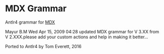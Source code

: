 # MDX Grammar

Antlr4 grammar for [MDX](https://en.wikipedia.org/wiki/MultiDimensional_eXpressions)

Mayur B.M Wed Apr 15, 2009 04:28
updated MDX grammar for V 3.XX from V 2.XXX.please add your custom actions and help in making it better...

Ported to Antlr4 by Tom Everett, 2016
